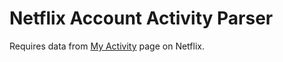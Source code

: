 # Netflix Account Activity Parser

Requires data from [My Activity](https://www.netflix.com/viewingactivity) page on Netflix.
